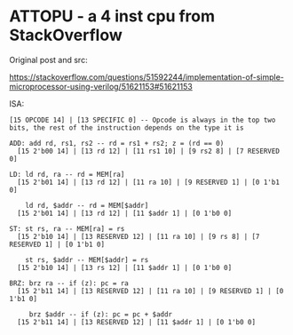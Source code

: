 # ATTOPU - a 4 inst cpu from StackOverflow

Original post and src:

https://stackoverflow.com/questions/51592244/implementation-of-simple-microprocessor-using-verilog/51621153#51621153

ISA:

```
[15 OPCODE 14] | [13 SPECIFIC 0] -- Opcode is always in the top two bits, the rest of the instruction depends on the type it is

ADD: add rd, rs1, rs2 -- rd = rs1 + rs2; z = (rd == 0)
  [15 2'b00 14] | [13 rd 12] | [11 rs1 10] | [9 rs2 8] | [7 RESERVED 0]

LD: ld rd, ra -- rd = MEM[ra]
  [15 2'b01 14] | [13 rd 12] | [11 ra 10] | [9 RESERVED 1] | [0 1'b1 0]

    ld rd, $addr -- rd = MEM[$addr]
  [15 2'b01 14] | [13 rd 12] | [11 $addr 1] | [0 1'b0 0]

ST: st rs, ra -- MEM[ra] = rs
  [15 2'b10 14] | [13 RESERVED 12] | [11 ra 10] | [9 rs 8] | [7 RESERVED 1] | [0 1'b1 0]

    st rs, $addr -- MEM[$addr] = rs
  [15 2'b10 14] | [13 rs 12] | [11 $addr 1] | [0 1'b0 0]

BRZ: brz ra -- if (z): pc = ra
  [15 2'b11 14] | [13 RESERVED 12] | [11 ra 10] | [9 RESERVED 1] | [0 1'b1 0]

     brz $addr -- if (z): pc = pc + $addr
  [15 2'b11 14] | [13 RESERVED 12] | [11 $addr 1] | [0 1'b0 0]
```
